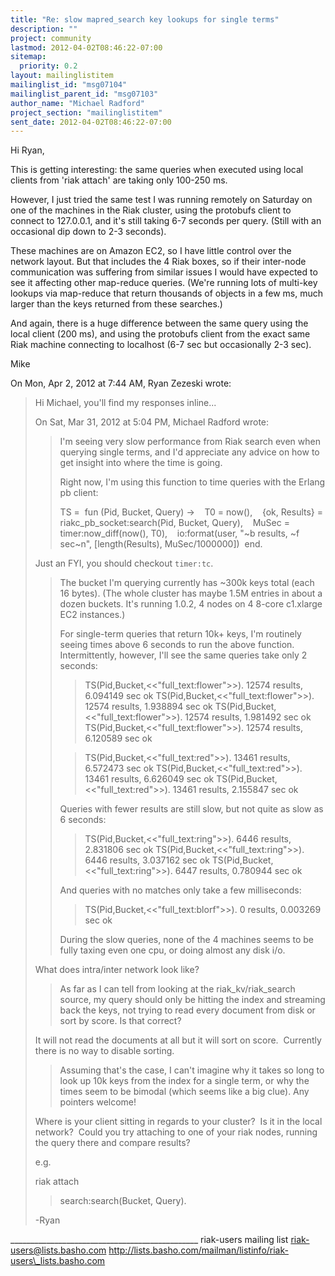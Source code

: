 ```yaml
---
title: "Re: slow mapred_search key lookups for single terms"
description: ""
project: community
lastmod: 2012-04-02T08:46:22-07:00
sitemap:
  priority: 0.2
layout: mailinglistitem
mailinglist_id: "msg07104"
mailinglist_parent_id: "msg07103"
author_name: "Michael Radford"
project_section: "mailinglistitem"
sent_date: 2012-04-02T08:46:22-07:00
---
```



Hi Ryan,

This is getting interesting: the same queries when executed using
local clients from 'riak attach' are taking only 100-250 ms.

However, I just tried the same test I was running remotely on Saturday
on one of the machines in the Riak cluster, using the protobufs client
to connect to 127.0.0.1, and it's still taking 6-7 seconds per query.
(Still with an occasional dip down to 2-3 seconds).

These machines are on Amazon EC2, so I have little control over the
network layout. But that includes the 4 Riak boxes, so if their
inter-node communication was suffering from similar issues I would
have expected to see it affecting other map-reduce queries. (We're
running lots of multi-key lookups via map-reduce that return thousands
of objects in a few ms, much larger than the keys returned from these
searches.)

And again, there is a huge difference between the same query using the
local client (200 ms), and using the protobufs client from the exact
same Riak machine connecting to localhost (6-7 sec but occasionally
2-3 sec).

Mike

On Mon, Apr 2, 2012 at 7:44 AM, Ryan Zezeski  wrote:
> Hi Michael, you'll find my responses inline...
>
> On Sat, Mar 31, 2012 at 5:04 PM, Michael Radford  wrote:
>>
>> I'm seeing very slow performance from Riak search even when querying
>> single terms, and I'd appreciate any advice on how to get insight into
>> where the time is going.
>>
>> Right now, I'm using this function to time queries with the Erlang pb
>> client:
>>
>> TS =
>>  fun (Pid, Bucket, Query) ->
>>    T0 = now(),
>>    {ok, Results} = riakc\_pb\_socket:search(Pid, Bucket, Query),
>>    MuSec = timer:now\_diff(now(), T0),
>>    io:format(user, "~b results, ~f sec~n", [length(Results),
>> MuSec/1000000])
>>  end.
>
>
> Just an FYI, you should checkout `timer:tc`.
>>
>>
>> The bucket I'm querying currently has ~300k keys total (each 16
>> bytes). (The whole cluster has maybe 1.5M entries in about a dozen
>> buckets. It's running 1.0.2, 4 nodes on 4 8-core c1.xlarge EC2
>> instances.)
>>
>> For single-term queries that return 10k+ keys, I'm routinely seeing
>> times above 6 seconds to run the above function. Intermittently,
>> however, I'll see the same queries take only 2 seconds:
>>
>> > TS(Pid,Bucket,<<"full\_text:flower">>).
>> 12574 results, 6.094149 sec
>> ok
>> > TS(Pid,Bucket,<<"full\_text:flower">>).
>> 12574 results, 1.938894 sec
>> ok
>> > TS(Pid,Bucket,<<"full\_text:flower">>).
>> 12574 results, 1.981492 sec
>> ok
>> > TS(Pid,Bucket,<<"full\_text:flower">>).
>> 12574 results, 6.120589 sec
>> ok
>>
>> > TS(Pid,Bucket,<<"full\_text:red">>).
>> 13461 results, 6.572473 sec
>> ok
>> > TS(Pid,Bucket,<<"full\_text:red">>).
>> 13461 results, 6.626049 sec
>> ok
>> > TS(Pid,Bucket,<<"full\_text:red">>).
>> 13461 results, 2.155847 sec
>> ok
>>
>> Queries with fewer results are still slow, but not quite as slow as 6
>> seconds:
>>
>> > TS(Pid,Bucket,<<"full\_text:ring">>).
>> 6446 results, 2.831806 sec
>> ok
>> > TS(Pid,Bucket,<<"full\_text:ring">>).
>> 6446 results, 3.037162 sec
>> ok
>> > TS(Pid,Bucket,<<"full\_text:ring">>).
>> 6447 results, 0.780944 sec
>> ok
>>
>> And queries with no matches only take a few milliseconds:
>>
>> > TS(Pid,Bucket,<<"full\_text:blorf">>).
>> 0 results, 0.003269 sec
>> ok
>>
>> During the slow queries, none of the 4 machines seems to be fully
>> taxing even one cpu, or doing almost any disk i/o.
>
>
> What does intra/inter network look like?
>
>>
>>
>> As far as I can tell from looking at the riak\_kv/riak\_search source,
>> my query should only be hitting the index and streaming back the keys,
>> not trying to read every document from disk or sort by score. Is that
>> correct?
>
>
> It will not read the documents at all but it will sort on score.  Currently
> there is no way to disable sorting.
>
>>
>>
>> Assuming that's the case, I can't imagine why it takes so long to look
>> up 10k keys from the index for a single term, or why the times seem to
>> be bimodal (which seems like a big clue). Any pointers welcome!
>
>
> Where is your client sitting in regards to your cluster?  Is it in the local
> network?  Could you try attaching to one of your riak nodes, running the
> query there and compare results?
>
> e.g.
>
> riak attach
>
>> search:search(Bucket, Query).
>
> -Ryan
>

\_\_\_\_\_\_\_\_\_\_\_\_\_\_\_\_\_\_\_\_\_\_\_\_\_\_\_\_\_\_\_\_\_\_\_\_\_\_\_\_\_\_\_\_\_\_\_
riak-users mailing list
riak-users@lists.basho.com
http://lists.basho.com/mailman/listinfo/riak-users\_lists.basho.com


